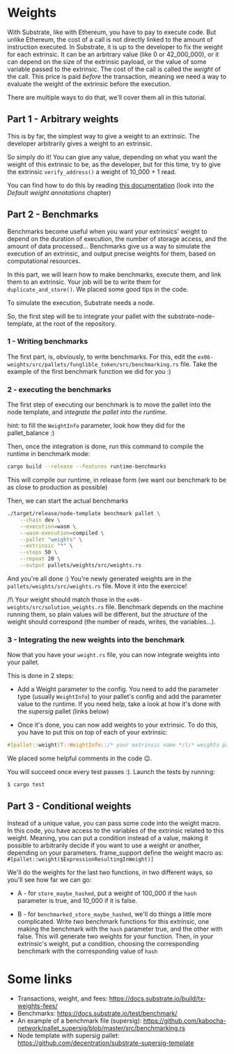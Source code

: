 # Weights

With Substrate, like with Ethereum, you have to pay to execute code. But unlike Ethereum, the 
cost of a call is not directly linked to the amount of instruction executed. In Substrate, it 
is up to the developer to fix the weight for each extrinsic. It can be an arbitrary value 
(like 0 or 42_000_000), or it can depend on the size of the extrinsic payload, or the value of 
some variable passed to the extrinsic. The cost of the call is called the *weight* of the call.
This price is paid *before* the transaction, meaning we need a way to evaluate the weight of 
the extrinsic before the execution.

There are multiple ways to do that, we'll cover them all in this tutorial.

## Part 1 - Arbitrary weights

This is by far, the simplest way to give a weight to an extrinsic. The developer arbitrarily 
gives a weight to an extrinsic.

So simply do it! You can give any value, depending on what you want the weight of this extrinsic 
to be, as the developer, but for this time, try to give the extrinsic `verify_address()` a 
weight of 10_000 + 1 read.

You can find how to do this by reading 
[this documentation](https://docs.substrate.io/build/tx-weights-fees/) 
(look into the *Default weight annotations* chapter)

## Part 2 - Benchmarks

Benchmarks become useful when you want your extrinsics' weight to depend on the duration of 
execution, the number of storage access, and the amount of data processed...
Benchmarks give us a way to simulate the execution of an extrinsic, and output precise weights 
for them, based on computational resources.

In this part, we will learn how to make benchmarks, execute them, and link them to an extrinsic.
Your job will be to write them for `duplicate_and_store()`. We placed some good tips in the code.

To simulate the execution, Substrate needs a node.

So, the first step will be to integrate your pallet with the substrate-node-template, at the 
root of the repository.

### 1 - Writing benchmarks 

The first part, is, obviously, to write benchmarks. For this, edit the 
`ex06-weights/src/pallets/funglible_token/src/benchmarking.rs` file. Take the example of the 
first benchmark function we did for you :)

### 2 - executing the benchmarks

The first step of executing our benchmark is to move the pallet into the node template, and 
*integrate the pallet into the runtime*.

hint: to fill the `WeightInfo` parameter, look how they did for the pallet_balance :)

Then, once the integration is done, run this command to compile the runtime in benchmark mode:

```sh
cargo build --release --features runtime-benchmarks
```

This will compile our runtime, in release form (we want our benchmark to be as close to 
production as possible)

Then, we can start the actual benchmarks

```sh
./target/release/node-template benchmark pallet \
    --chain dev \
    --execution=wasm \
    --wasm-execution=compiled \
    --pallet "weights" \
    --extrinsic "*" \
    --steps 50 \
    --repeat 20 \
    --output pallets/weights/src/weights.rs
```

And you're all done :) You're newly generated weights are in the 
`pallets/weights/src/weights.rs` file. Move it into the exercice!

/!\ Your weight should match those in the `ex06-weights/src/solution_weights.rs` file. Benchmark 
depends on the machine running them, so plain values will be different, but the *structure* of 
the weight should correspond (the number of reads, writes, the variables...).

### 3 - Integrating the new weights into the benchmark

Now that you have your `weight.rs` file, you can now integrate weights into your pallet.

This is done in 2 steps:

* Add a Weight parameter to the config. You need to add the parameter type (usually `WeightInfo`) 
to your pallet's config and add the parameter value to the runtime. If you need help, take a 
look at how it's done with the *supersig* pallet (links below)

* Once it's done, you can now add weights to your extrinsic. To do this, you have to put this on 
top of each of your extrinsic:

```rust
#[pallet::weight(T::WeightInfo::/* your extrinsic name */(/* weights parameters */))]
```

We placed some helpful comments in the code 😉.

You will succeed once every test passes :).
Launch the tests by running:

```sh
$ cargo test
```

## Part 3 - Conditional weights

Instead of a unique value, you can pass some code into the weight macro. In this code, you have 
access to the variables of the extrinsic related to this weight.
Meaning, you can put a condition instead of a value, making it possible to arbitrarily decide if 
you want to use a weight or another, depending on your parameters.
frame_support define the weight macro as: `#[pallet::weight($ExpressionResultingInWeight)]`

We'll do the weights for the last two functions, in two different ways, so you'll see how far 
we can go:

* A - for ``store_maybe_hashed``, put a weight of 100_000 if the ``hash`` parameter is true, and 
10_000 if it is false.

* B - for ``benchmarked_store_maybe_hashed``, we'll do things a little more complicated. 
Write *two* benchmark functions for this extrinsic, one making the benchmark with the ``hash`` 
parameter true, and the other with false. This will generate two weights for your function. 
Then, in your extrinsic's weight, put a condition, choosing the corresponding benchmark with 
the corresponding value of ``hash``

# Some links

* Transactions, weight, and fees: https://docs.substrate.io/build/tx-weights-fees/
* Benchmarks: https://docs.substrate.io/test/benchmark/
* An example of a benchmark file (supersig): https://github.com/kabocha-network/pallet_supersig/blob/master/src/benchmarking.rs
* Node template with supersig pallet: https://github.com/decentration/substrate-supersig-template

